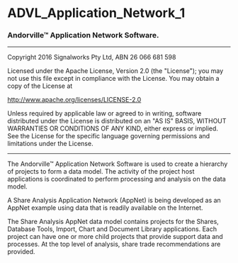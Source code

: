 # ADVL_Application_Network_1
### Andorville™ Application Network Software.



- - -
Copyright 2016 Signalworks Pty Ltd, ABN 26 066 681 598

Licensed under the Apache License, Version 2.0 (the "License");
you may not use this file except in compliance with the License.
You may obtain a copy of the License at

http://www.apache.org/licenses/LICENSE-2.0

Unless required by applicable law or agreed to in writing, software
distributed under the License is distributed on an "AS IS" BASIS,
WITHOUT WARRANTIES OR CONDITIONS OF ANY KIND, either express or implied.
See the License for the specific language governing permissions and
limitations under the License.



- - -


The Andorville™ Application Network Software is used to create a hierarchy of projects to form a data model. The activity of the project host applications is coordinated to perform processing and analysis on the data model.

A Share Analysis Application Network (AppNet) is being developed as an AppNet example using data that is readily available on the Internet.

The Share Analysis AppNet data model contains projects for the Shares, Database Tools, Import, Chart and Document Library applications. Each project can have one or more child projects that provide support data and processes. At the top level of analysis, share trade recommendations are provided.

